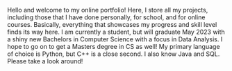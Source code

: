 Hello and welcome to my online portfolio! Here, I store all my projects, including those that I have done personally, for school, and for online courses.
Basically, everything that showcases my progress and skill level finds its way here. I am currently a student, but will graduate May 2023 with a shiny
new Bachelors in Computer Science with a focus in Data Analysis. I hope to go on to get a Masters degree in CS as well! My primary language of choice
is Python, but C++ is a close second. I also know Java and SQL. Please take a look around!
